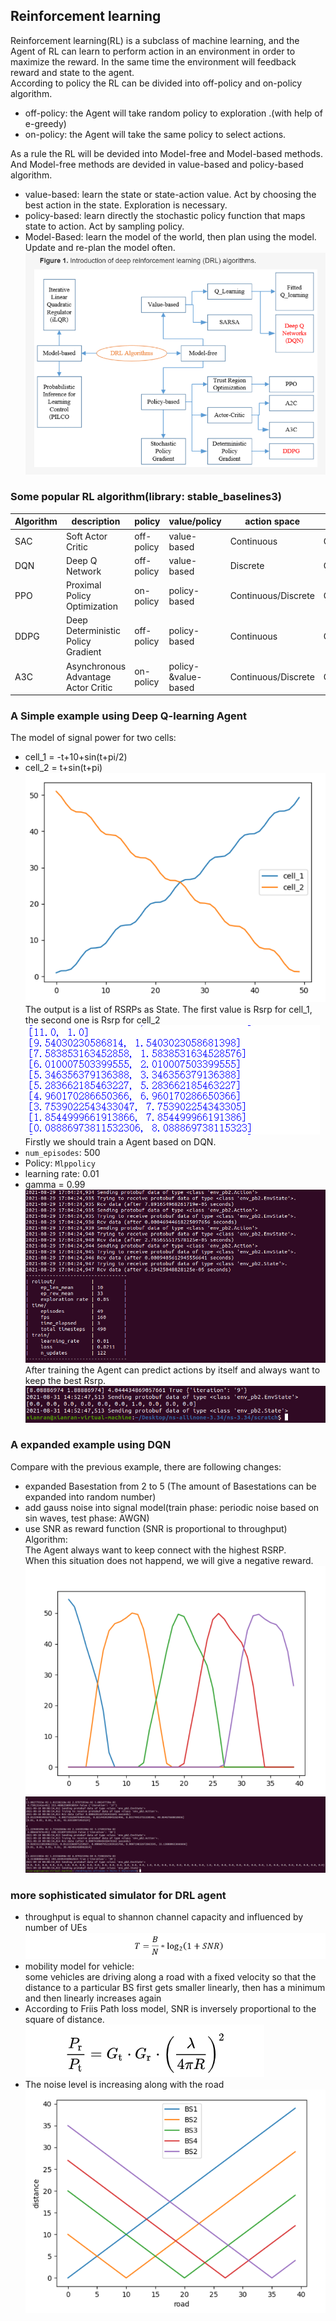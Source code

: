 ## Reinforcement learning  
Reinforcement learning(RL) is a subclass of machine learning, and the Agent of RL can learn to perform action in an environment in order to maximize the reward.
In the same time the environment will feedback reward and state to the agent.   
According to policy the RL can be divided into off-policy and on-policy algorithm.
* off-policy: the Agent will take random policy to exploration .(with help of e-greedy)  
* on-policy: the Agent will take the same policy to select actions.        

As a rule the RL will be devided into Model-free and Model-based methods. And Model-free methods are devided in value-based and policy-based algorithm.  
* value-based: learn the state or state-action value. Act by choosing the best action in the state. Exploration is necessary.  
* policy-based: learn directly the stochastic policy function that maps state to action. Act by sampling policy.  
* Model-Based: learn the model of the world, then plan using the model. Update and re-plan the model often.
![](https://github.com/yongzhe4869/Studienarbeit/blob/main/Figure/DRL.PNG)   
### Some popular RL algorithm(library: stable_baselines3)
|Algorithm|description|policy|value/policy|action space|state space|  
|-----|-----|-----|-----|------|------|   
|SAC|Soft Actor Critic|off-policy|value-based|Continuous|Continuous/Discrete|   
|DQN|Deep Q Network|off-policy|value-based|Discrete|Continuous/Discrete|   
|PPO| Proximal Policy Optimization|on-policy|policy-based|Continuous/Discrete|Continuous/Discrete|   
|DDPG|Deep Deterministic Policy Gradient|off-policy|policy-based|Continuous|Continuous/Discrete|   
|A3C| Asynchronous Advantage Actor Critic|on-policy|policy-&value-based|Continuous/Discrete|Continuous/Discrete|  
### A Simple example using Deep Q-learning Agent
The model of signal power for two cells:  
* cell_1 = -t+10+sin(t+pi/2)  
* cell_2 = t+sin(t+pi)  
![](https://github.com/yongzhe4869/Studienarbeit/blob/main/Figure/example.PNG)   
The output is a list of RSRPs as State. The first value is Rsrp for cell_1, the second one is Rsrp for cell_2  
![](https://github.com/yongzhe4869/Studienarbeit/blob/main/Figure/example5.PNG)   
Firstly we should train a Agent based on DQN.  
* `num_episodes`: 500
* Policy: `Mlppolicy`
* learning rate: 0.01 
* gamma = 0.99
![](https://github.com/yongzhe4869/Studienarbeit/blob/main/Figure/result3.PNG)   
After training the Agent can predict actions by itself and always want to keep the best Rsrp.  
![](https://github.com/yongzhe4869/Studienarbeit/blob/main/Figure/result4.PNG)   
 ### A expanded example using DQN  
 Compare with the previous example, there are following changes:   
 * expanded Basestation from 2 to 5 (The amount of Basestations can be expanded into random number)
 * add gauss noise into signal model(train phase: periodic noise based on sin waves,  test phase: AWGN)
 * use SNR as reward function (SNR is proportional to throughput)  
 Algorithm:  
 The Agent always want to keep connect with the highest RSRP.   
 When this situation does not happend, we will give a negative reward.  
 ![](https://github.com/yongzhe4869/Studienarbeit/blob/main/Figure/signal.PNG)   
 ![](https://github.com/yongzhe4869/Studienarbeit/blob/main/Figure/train.PNG)   
 ### more sophisticated simulator for DRL agent
 * throughput is equal to shannon channel capacity and influenced by number of UEs    
  ![](https://github.com/yongzhe4869/Studienarbeit/blob/main/Figure/throughput.PNG)    
 * mobility model for vehicle:   
 some vehicles are driving along a road with a fixed velocity so that the distance to a particular BS first gets smaller linearly, then has a minimum and then linearly increases again    
 * According to Friis Path loss model, SNR is inversely proportional to the square of distance.   
  ![](https://github.com/yongzhe4869/Studienarbeit/blob/main/Figure/formel.PNG)    
 * The noise level is increasing along with the road  
  ![](https://github.com/yongzhe4869/Studienarbeit/blob/main/Figure/distance.PNG)   
  

